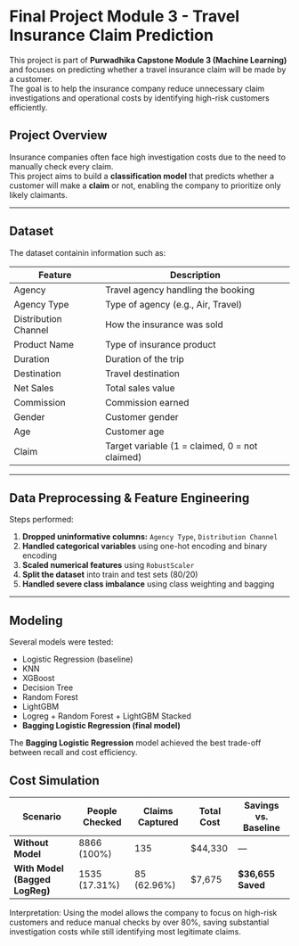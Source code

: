 # Final Project Module 3 - Travel Insurance Claim Prediction

This project is part of **Purwadhika Capstone Module 3 (Machine Learning)** and focuses on predicting whether a travel insurance claim will be made by a customer.  
The goal is to help the insurance company reduce unnecessary claim investigations and operational costs by identifying high-risk customers efficiently.

## Project Overview

Insurance companies often face high investigation costs due to the need to manually check every claim.  
This project aims to build a **classification model** that predicts whether a customer will make a **claim** or not, enabling the company to prioritize only likely claimants.

---

## Dataset

The dataset containin information such as:

| Feature | Description |
|----------|--------------|
| Agency | Travel agency handling the booking |
| Agency Type | Type of agency (e.g., Air, Travel) |
| Distribution Channel | How the insurance was sold |
| Product Name | Type of insurance product |
| Duration | Duration of the trip |
| Destination | Travel destination |
| Net Sales | Total sales value |
| Commission | Commission earned |
| Gender | Customer gender |
| Age | Customer age |
| Claim | Target variable (1 = claimed, 0 = not claimed) |

---

## Data Preprocessing & Feature Engineering

Steps performed:
1. **Dropped uninformative columns:** `Agency Type`, `Distribution Channel`
2. **Handled categorical variables** using one-hot encoding and binary encoding
3. **Scaled numerical features** using `RobustScaler`
4. **Split the dataset** into train and test sets (80/20)
5. **Handled severe class imbalance** using class weighting and bagging

---

## Modeling

Several models were tested:
- Logistic Regression (baseline)
- KNN
- XGBoost
- Decision Tree
- Random Forest
- LightGBM
- Logreg + Random Forest + LightGBM Stacked
- **Bagging Logistic Regression (final model)**

The **Bagging Logistic Regression** model achieved the best trade-off between recall and cost efficiency.

## Cost Simulation

| Scenario                       | People Checked | Claims Captured | Total Cost | Savings vs. Baseline |
| ------------------------------ | -------------- | --------------- | ---------- | -------------------- |
| **Without Model**              | 8866 (100%)    | 135             | $44,330    | —                    |
| **With Model (Bagged LogReg)** | 1535 (17.31%)  | 85 (62.96%)     | $7,675     | **$36,655 Saved**    |

Interpretation:
Using the model allows the company to focus on high-risk customers and reduce manual checks by over 80%, saving substantial investigation costs while still identifying most legitimate claims.
